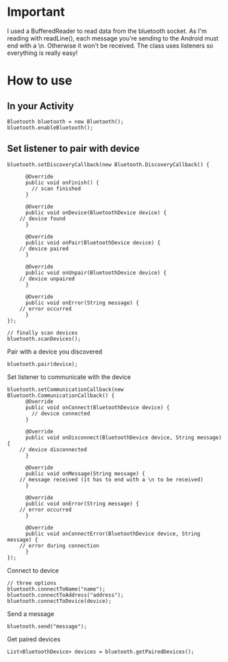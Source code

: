 # Important
I used a BufferedReader to read data from the bluetooth socket. As I'm reading with readLine(), each message you're sending to the Android must end with a \n. Otherwise it won't be received.
The class uses listeners so everything is really easy!

# How to use

## In your Activity

	Bluetooth bluetooth = new Bluetooth();
	bluetooth.enableBluetooth();
	
## Set listener to pair with device

	bluetooth.setDiscoveryCallback(new Bluetooth.DiscoveryCallback() {
	
	      @Override
	      public void onFinish() {
	      	// scan finished
	      }
	
	      @Override
	      public void onDevice(BluetoothDevice device) {
		// device found
	      }
	
	      @Override
	      public void onPair(BluetoothDevice device) {
		// device paired
	      }
	
	      @Override
	      public void onUnpair(BluetoothDevice device) {
		// device unpaired
	      }
	
	      @Override
	      public void onError(String message) {
		// error occurred
	      }
	});
	
	// finally scan devices
	bluetooth.scanDevices();
	
Pair with a device you discovered

	bluetooth.pair(device);
	
Set listener to communicate with the device

	bluetooth.setCommunicationCallback(new Bluetooth.CommunicationCallback() {
	      @Override
	      public void onConnect(BluetoothDevice device) {
	        // device connected
	      }
	
	      @Override
	      public void onDisconnect(BluetoothDevice device, String message) {
		// device disconnected
	      }
	
	      @Override
	      public void onMessage(String message) {
		// message received (it has to end with a \n to be received)
	      }
	
	      @Override
	      public void onError(String message) {
		// error occurred 
	      }
	
	      @Override
	      public void onConnectError(BluetoothDevice device, String message) {
		// error during connection
	      }
	});
	
Connect to device
	
	// three options
	bluetooth.connectToName("name");
	bluetooth.connectToAddress("address");
	bluetooth.connectToDevice(device);
	
Send a message

	bluetooth.send("message");
	
Get paired devices

	List<BluetoothDevice> devices = bluetooth.getPairedDevices();
